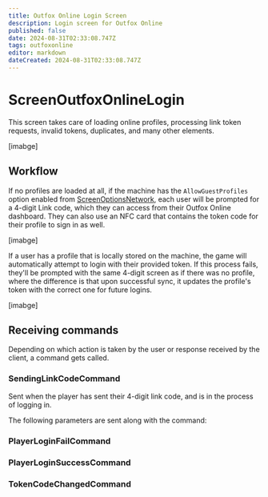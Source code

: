 ```yaml
---
title: Outfox Online Login Screen
description: Login screen for Outfox Online
published: false
date: 2024-08-31T02:33:08.747Z
tags: outfoxonline
editor: markdown
dateCreated: 2024-08-31T02:33:08.747Z
---
```


# ScreenOutfoxOnlineLogin
This screen takes care of loading online profiles, processing link token requests, invalid tokens, duplicates, and many other elements.

[imabge]

## Workflow

If no profiles are loaded at all, if the machine has the `AllowGuestProfiles` option enabled from [ScreenOptionsNetwork](/dev/screens/ScreenOptionsNetwork), each user will be prompted for a 4-digit Link code, which they can access from their Outfox Online dashboard. They can also use an NFC card that contains the token code for their profile to sign in as well.

[imabge]

If a user has a profile that is locally stored on the machine, the game will automatically attempt to login with their provided token. If this process fails, they'll be prompted with the same 4-digit screen as if there was no profile, where the difference is that upon successful sync, it updates the profile's token with the correct one for future logins.

[imabge]

## Receiving commands

Depending on which action is taken by the user or response received by the client, a command gets called.

### SendingLinkCodeCommand

Sent when the player has sent their 4-digit link code, and is in the process of logging in.

The following parameters are sent along with the command:

### PlayerLoginFailCommand

### PlayerLoginSuccessCommand

### TokenCodeChangedCommand